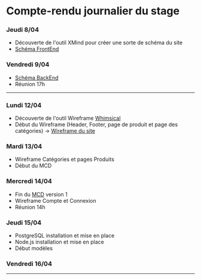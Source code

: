 # Compte-rendu journalier du stage

### Jeudi 8/04
- Découverte de l'outil XMind pour créer une sorte de schéma du site
- [Schéma FrontEnd](FrontEnd.png)

### Vendredi 9/04
- [Schéma BackEnd](BackEnd.png)
- Réunion 17h
---
### Lundi 12/04
- Découverte de l'outil Wireframe [Whimsical](http://whimsical.com)
- Début du Wireframe (Header, Footer, page de produit et page des catégories) -> [Wireframe du site](https://whimsical.com/outronic-shop-GbDf55uoJrajhd3KwUpWHw)

### Mardi 13/04
- Wireframe Catégories et pages Produits
- Début du MCD

### Mercredi 14/04
- Fin du [MCD](MCD.svg) version 1
- Wireframe Compte et Connexion
- Réunion 14h

### Jeudi 15/04
- PostgreSQL installation et mise en place
- Node.js installation et mise en place
- Début modèles

### Vendredi 16/04

---
